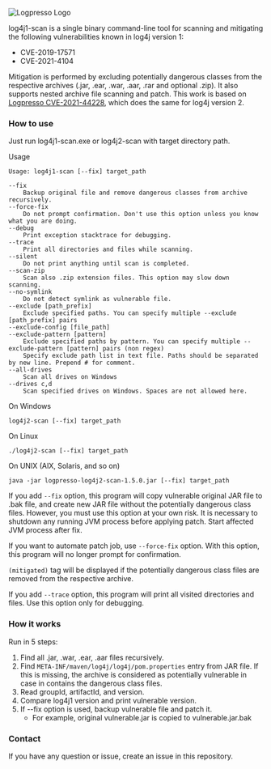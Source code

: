 ![Logpresso Logo](logo.png)

log4j1-scan is a single binary command-line tool for scanning and mitigating the following vulnerabilities known in log4j version 1:

* CVE-2019-17571
* CVE-2021-4104

Mitigation is performed by excluding potentially dangerous classes from the respective archives (.jar, .ear, .war, .aar, .rar and optional .zip).
It also supports nested archive file scanning and patch.
This work is based on [Logpresso CVE-2021-44228](https://github.com/logpresso/CVE-2021-44228-Scanner), which does the same for log4j version 2.

### How to use
Just run log4j1-scan.exe or log4j2-scan with target directory path.

Usage
```
Usage: log4j1-scan [--fix] target_path

--fix
	Backup original file and remove dangerous classes from archive recursively.
--force-fix
	Do not prompt confirmation. Don't use this option unless you know what you are doing.
--debug
	Print exception stacktrace for debugging.
--trace
	Print all directories and files while scanning.
--silent
	Do not print anything until scan is completed.
--scan-zip
	Scan also .zip extension files. This option may slow down scanning.
--no-symlink
	Do not detect symlink as vulnerable file.
--exclude [path_prefix]
	Exclude specified paths. You can specify multiple --exclude [path_prefix] pairs
--exclude-config [file_path]
--exclude-pattern [pattern]
	Exclude specified paths by pattern. You can specify multiple --exclude-pattern [pattern] pairs (non regex)
	Specify exclude path list in text file. Paths should be separated by new line. Prepend # for comment.
--all-drives
	Scan all drives on Windows
--drives c,d
	Scan specified drives on Windows. Spaces are not allowed here.
```

On Windows
```
log4j2-scan [--fix] target_path
```
On Linux
```
./log4j2-scan [--fix] target_path
```
On UNIX (AIX, Solaris, and so on)
```
java -jar logpresso-log4j2-scan-1.5.0.jar [--fix] target_path
```

If you add `--fix` option, this program will copy vulnerable original JAR file to .bak file, and create new JAR file without the potentially dangerous class files. However, you must use this option at your own risk. It is necessary to shutdown any running JVM process before applying patch. Start affected JVM process after fix.

If you want to automate patch job, use `--force-fix` option. With this option, this program will no longer prompt for confirmation.

`(mitigated)` tag will be displayed if the potentially dangerous class files are removed from the respective archive.

If you add `--trace` option, this program will print all visited directories and files. Use this option only for debugging.

### How it works
Run in 5 steps:
1. Find all .jar, .war, .ear, .aar files recursively.
2. Find `META-INF/maven/log4j/log4j/pom.properties` entry from JAR file. If this is missing, the archive is considered as potentially vulnerable in case in contains the dangerous class files.
3. Read groupId, artifactId, and version.
4. Compare log4j1 version and print vulnerable version.
5. If --fix option is used, backup vulnerable file and patch it.
   * For example, original vulnerable.jar is copied to vulnerable.jar.bak

### Contact
If you have any question or issue, create an issue in this repository.
